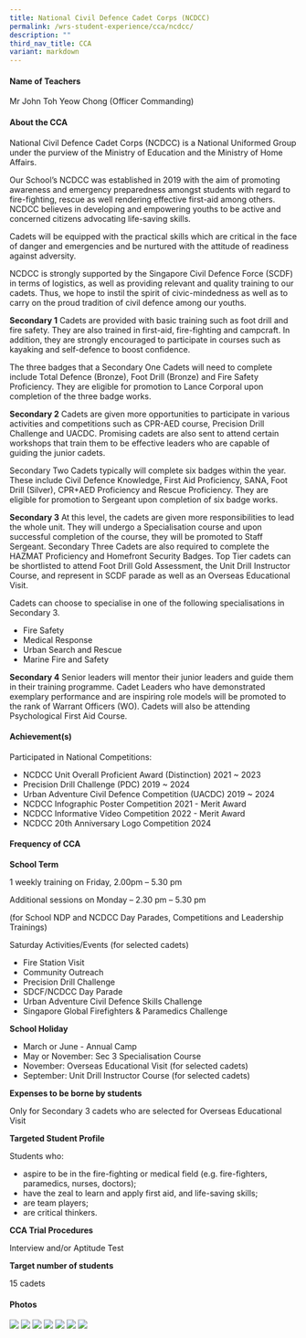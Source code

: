 ```yaml
---
title: National Civil Defence Cadet Corps (NCDCC)
permalink: /wrs-student-experience/cca/ncdcc/
description: ""
third_nav_title: CCA
variant: markdown
---
```

#### **Name of Teachers**

Mr John Toh Yeow Chong (Officer Commanding)

#### **About the CCA**

National Civil Defence Cadet Corps (NCDCC) is a National Uniformed Group under the purview of the Ministry of Education and the Ministry of Home Affairs.

Our School’s NCDCC was established in 2019 with the aim of promoting awareness and emergency preparedness amongst students with regard to fire-fighting, rescue as well rendering effective first-aid among others. NCDCC believes in developing and empowering youths to be active and concerned citizens advocating life-saving skills. 

Cadets will be equipped with the practical skills which are critical in the face of danger and emergencies and be nurtured with the attitude of readiness against adversity.

NCDCC is strongly supported by the Singapore Civil Defence Force (SCDF) in terms of logistics, as well as providing relevant and quality training to our cadets. Thus, we hope to instil the spirit of civic-mindedness as well as to carry on the proud tradition of civil defence among our youths.

**Secondary 1**
Cadets are provided with basic training such as foot drill and fire safety. They are also trained in first-aid, fire-fighting and campcraft. In addition, they are strongly encouraged to participate in courses such as kayaking and self-defence to boost confidence. 

The three badges that a Secondary One Cadets will need to complete include Total Defence (Bronze), Foot Drill (Bronze) and Fire Safety Proficiency. They are eligible for promotion to Lance Corporal upon completion of the three badge works.

**Secondary 2**
Cadets are given more opportunities to participate in various activities and competitions such as CPR-AED course, Precision Drill Challenge and UACDC. Promising cadets are also sent to attend certain workshops that train them to be effective leaders who are capable of guiding the junior cadets. 

Secondary Two Cadets typically will complete six badges within the year. These include Civil Defence Knowledge, First Aid Proficiency, SANA, Foot Drill (Silver), CPR+AED Proficiency and Rescue Proficiency. They are eligible for promotion to Sergeant upon completion of six badge works.

**Secondary 3**
At this level, the cadets are given more responsibilities to lead the whole unit. They will undergo a Specialisation course and upon successful completion of the course, they will be promoted to Staff Sergeant. Secondary Three Cadets are also required to complete the HAZMAT Proficiency and Homefront Security Badges. Top Tier cadets can be shortlisted to attend Foot Drill Gold Assessment, the Unit Drill Instructor Course, and represent in SCDF parade as well as an Overseas Educational Visit.	 

Cadets can choose to specialise in one of the following specialisations in Secondary 3.  
* Fire Safety
* Medical Response
* Urban Search and Rescue
* Marine Fire and Safety

**Secondary 4**
Senior leaders will mentor their junior leaders and guide them in their training programme. Cadet Leaders who have demonstrated exemplary performance and are inspiring role models will be promoted to the rank of Warrant Officers (WO). Cadets will also be attending Psychological First Aid Course.

#### **Achievement(s)**

Participated in National Competitions:
* NCDCC Unit Overall Proficient Award (Distinction) 2021 ~ 2023
* Precision Drill Challenge (PDC) 2019 ~ 2024
* Urban Adventure Civil Defence Competition (UACDC) 2019 ~ 2024
* NCDCC Infographic Poster Competition 2021 - Merit Award
* NCDCC Informative Video Competition 2022 - Merit Award
* NCDCC 20th Anniversary Logo Competition 2024


#### Frequency of CCA

**School Term**

1 weekly training on Friday, 2.00pm – 5.30 pm 

Additional sessions on Monday – 2.30 pm – 5.30 pm 

(for School NDP and NCDCC Day Parades, Competitions and Leadership Trainings)

Saturday Activities/Events (for selected cadets)
* Fire Station Visit
* Community Outreach
* Precision Drill Challenge 
* SDCF/NCDCC Day Parade 
* Urban Adventure Civil Defence Skills Challenge 
* Singapore Global Firefighters & Paramedics Challenge

**School Holiday**

* March or June - Annual Camp
* May or November:  Sec 3 Specialisation Course
* November: Overseas Educational Visit (for selected cadets)
* September: Unit Drill Instructor Course (for selected cadets)

**Expenses to be borne by students**

Only for Secondary 3 cadets who are selected for Overseas Educational Visit

**Targeted Student Profile**

Students who:
* aspire to be in the fire-fighting or medical field (e.g. fire-fighters, paramedics, nurses, doctors);
* have the zeal to learn and apply first aid, and life-saving skills;
* are team players;
* are critical thinkers.

**CCA Trial Procedures**

Interview and/or Aptitude Test

 **Target number of students**

15 cadets

#### Photos
![](/images/CCA/ncdcc1.jpg)
![](/images/CCA/ncdcc2.jpg)
![](/images/CCA/ncdcc3.jpg)
![](/images/CCA/ncdcc4.jpg)
![](/images/CCA/ncdcc5.jpg)
![](/images/CCA/ncdcc6.jpg)
![](/images/CCA/ncdcc7.jpg)